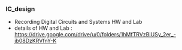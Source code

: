 ### IC_design
- Recording Digital Circuits and Systems HW and Lab
- details of HW and Lab : https://drive.google.com/drive/u/0/folders/1hMfTRVzBIUSy_2er_-jb08DzKRVfnY-K

